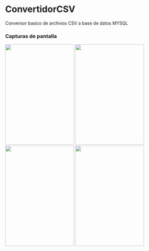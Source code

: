 # ConvertidorCSV

Conversor basico de archivos CSV a base de datos MYSQL

### Capturas de pantalla
<div style="display=flex;felx-direction=row">
    <img src= "Images/Capturas/pantalla1.png" height=320px width=220px>
    <img src= "Images/Capturas/pantalla2.png" height=320px width=220px>
    <img src= "Images/Capturas/pantalla3.png" height=320px width=220px>
    <img src= "Images/Capturas/pantalla4.png" height=320px width=220px>
</div>
